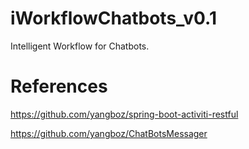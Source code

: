 # iWorkflowChatbots_v0.1
Intelligent Workflow for Chatbots.

# References

https://github.com/yangboz/spring-boot-activiti-restful

https://github.com/yangboz/ChatBotsMessager